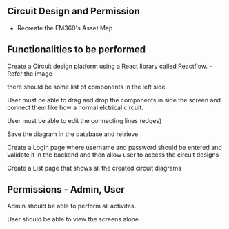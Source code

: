 Circuit Design and Permission
-
- Recreate the FM360's Asset Map
 
Functionalities to be performed
-------------------------------
Create a Circuit design platform using a React library called Reactflow. - Refer the image

there should be some list of components in the left side.

User must be able to drag and drop the components in side the screen and connect them like how a normal elctrical circuit.

User must be able to edit the connecting lines (edges)

Save the diagram in the database and retrieve.

Create a Login page where username and password should be entered and validate it in the backend and then allow user to access the circuit designs

Create a List page that shows all the created circuit diagrams


Permissions - Admin, User
-------------------------
Admin should be able to perform all activites.

User should be able to view the screens alone.
